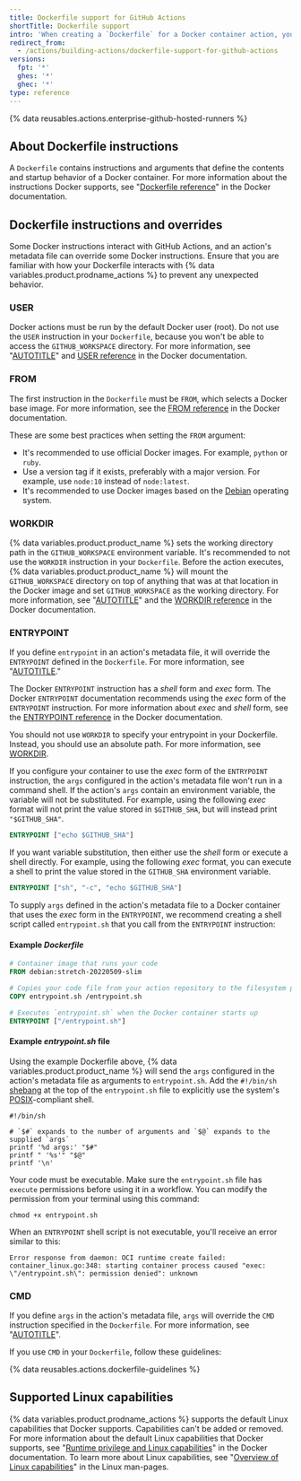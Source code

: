 ```yaml
---
title: Dockerfile support for GitHub Actions
shortTitle: Dockerfile support
intro: 'When creating a `Dockerfile` for a Docker container action, you should be aware of how some Docker instructions interact with GitHub Actions and an action''s metadata file.'
redirect_from:
  - /actions/building-actions/dockerfile-support-for-github-actions
versions:
  fpt: '*'
  ghes: '*'
  ghec: '*'
type: reference
---
```

 
{% data reusables.actions.enterprise-github-hosted-runners %}

## About Dockerfile instructions

A `Dockerfile` contains instructions and arguments that define the contents and startup behavior of a Docker container. For more information about the instructions Docker supports, see "[Dockerfile reference](https://docs.docker.com/engine/reference/builder/)" in the Docker documentation.

## Dockerfile instructions and overrides

Some Docker instructions interact with GitHub Actions, and an action's metadata file can override some Docker instructions. Ensure that you are familiar with how your Dockerfile interacts with {% data variables.product.prodname_actions %} to prevent any unexpected behavior.

### USER

Docker actions must be run by the default Docker user (root). Do not use the `USER` instruction in your `Dockerfile`, because you won't be able to access the `GITHUB_WORKSPACE` directory. For more information, see "[AUTOTITLE](/actions/learn-github-actions/variables#default-environment-variables)" and [USER reference](https://docs.docker.com/engine/reference/builder/#user) in the Docker documentation.

### FROM

The first instruction in the `Dockerfile` must be `FROM`, which selects a Docker base image. For more information, see the [FROM reference](https://docs.docker.com/engine/reference/builder/#from) in the Docker documentation.

These are some best practices when setting the `FROM` argument:

* It's recommended to use official Docker images. For example, `python` or `ruby`.
* Use a version tag if it exists, preferably with a major version. For example, use `node:10` instead of `node:latest`.
* It's recommended to use Docker images based on the [Debian](https://www.debian.org/) operating system.

### WORKDIR

{% data variables.product.product_name %} sets the working directory path in the `GITHUB_WORKSPACE` environment variable. It's recommended to not use the `WORKDIR` instruction in your `Dockerfile`. Before the action executes, {% data variables.product.product_name %} will mount the `GITHUB_WORKSPACE` directory on top of anything that was at that location in the Docker image and set `GITHUB_WORKSPACE` as the working directory. For more information, see "[AUTOTITLE](/actions/learn-github-actions/variables#default-environment-variables)" and the [WORKDIR reference](https://docs.docker.com/engine/reference/builder/#workdir) in the Docker documentation.

### ENTRYPOINT

If you define `entrypoint` in an action's metadata file, it will override the `ENTRYPOINT` defined in the `Dockerfile`. For more information, see "[AUTOTITLE](/actions/creating-actions/metadata-syntax-for-github-actions#runsentrypoint)."

The Docker `ENTRYPOINT` instruction has a _shell_ form and _exec_ form. The Docker `ENTRYPOINT` documentation recommends using the _exec_ form of the `ENTRYPOINT` instruction. For more information about _exec_ and _shell_ form, see the [ENTRYPOINT reference](https://docs.docker.com/engine/reference/builder/#entrypoint) in the Docker documentation.

You should not use `WORKDIR` to specify your entrypoint in your Dockerfile. Instead, you should use an absolute path. For more information, see [WORKDIR](#workdir).

If you configure your container to use the _exec_ form of the `ENTRYPOINT` instruction, the `args` configured in the action's metadata file won't run in a command shell. If the action's `args` contain an environment variable, the variable will not be substituted. For example, using the following _exec_ format will not print the value stored in `$GITHUB_SHA`, but will instead print `"$GITHUB_SHA"`.

```dockerfile
ENTRYPOINT ["echo $GITHUB_SHA"]
```

 If you want variable substitution, then either use the _shell_ form or execute a shell directly. For example, using the following _exec_ format, you can execute a shell to print the value stored in the `GITHUB_SHA` environment variable.

```dockerfile
ENTRYPOINT ["sh", "-c", "echo $GITHUB_SHA"]
```

 To supply `args` defined in the action's metadata file to a Docker container that uses the _exec_ form in the `ENTRYPOINT`, we recommend creating a shell script called `entrypoint.sh` that you call from the `ENTRYPOINT` instruction:

#### Example _Dockerfile_

```dockerfile
# Container image that runs your code
FROM debian:stretch-20220509-slim

# Copies your code file from your action repository to the filesystem path `/` of the container
COPY entrypoint.sh /entrypoint.sh

# Executes `entrypoint.sh` when the Docker container starts up
ENTRYPOINT ["/entrypoint.sh"]
```

#### Example _entrypoint.sh_ file

Using the example Dockerfile above, {% data variables.product.product_name %} will send the `args` configured in the action's metadata file as arguments to `entrypoint.sh`. Add the `#!/bin/sh` [shebang](https://en.wikipedia.org/wiki/Shebang_(Unix)) at the top of the `entrypoint.sh` file to explicitly use the system's [POSIX](https://en.wikipedia.org/wiki/POSIX)-compliant shell.

```shell
#!/bin/sh

# `$#` expands to the number of arguments and `$@` expands to the supplied `args`
printf '%d args:' "$#"
printf " '%s'" "$@"
printf '\n'
```

Your code must be executable. Make sure the `entrypoint.sh` file has `execute` permissions before using it in a workflow. You can modify the permission from your terminal using this command:

```shell
chmod +x entrypoint.sh
```

When an `ENTRYPOINT` shell script is not executable, you'll receive an error similar to this:

```shell
Error response from daemon: OCI runtime create failed: container_linux.go:348: starting container process caused "exec: \"/entrypoint.sh\": permission denied": unknown
```

### CMD

If you define `args` in the action's metadata file, `args` will override the `CMD` instruction specified in the `Dockerfile`. For more information, see "[AUTOTITLE](/actions/creating-actions/metadata-syntax-for-github-actions#runsargs)".

If you use `CMD` in your `Dockerfile`, follow these guidelines:

{% data reusables.actions.dockerfile-guidelines %}

## Supported Linux capabilities

{% data variables.product.prodname_actions %} supports the default Linux capabilities that Docker supports. Capabilities can't be added or removed. For more information about the default Linux capabilities that Docker supports, see "[Runtime privilege and Linux capabilities](https://docs.docker.com/engine/reference/run/#runtime-privilege-and-linux-capabilities)" in the Docker documentation. To learn more about Linux capabilities, see "[Overview of Linux capabilities](http://man7.org/linux/man-pages/man7/capabilities.7.html)" in the Linux man-pages.
